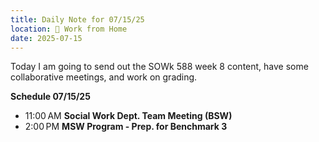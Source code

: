```yaml
---
title: Daily Note for 07/15/25
location: 🏡 Work from Home
date: 2025-07-15
---
```

Today I am going to send out the SOWk 588 week 8 content, have some collaborative meetings, and work on grading.

**Schedule 07/15/25**

- 11:00 AM **Social Work Dept. Team Meeting (BSW)**
- 2:00 PM **MSW Program - Prep. for Benchmark 3**
